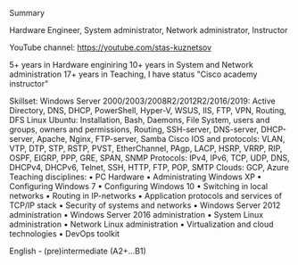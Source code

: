 Summary

Hardware Engineer, System administrator, Network administrator, Instructor

YouTube channel: https://youtube.com/stas-kuznetsov

5+  years in Hardware enginiring
10+ years in System and Network administration
17+ years in Teaching, I have status "Cisco academy instructor"

Skillset:
Windows Server 2000/2003/2008R2/2012R2/2016/2019: Active Directory, DNS, DHCP, PowerShell, Hyper-V, WSUS, IIS, FTP, VPN, Routing, DFS
Linux Ubuntu: Installation, Bash, Daemons, File System, users and groups, owners and permissions, Routing, SSH-server, DNS-server, DHCP-server, Apache, Nginx, FTP-server, Samba
Cisco IOS and protocols: VLAN, VTP, DTP, STP, RSTP, PVST, EtherChannel, PAgp, LACP, HSRP, VRRP, RIP, OSPF, EIGRP, PPP, GRE, SPAN, SNMP
Protocols: IPv4, IPv6, TCP, UDP, DNS, DHCPv4, DHCPv6, Telnet, SSH, HTTP, FTP, POP, SMTP
Clouds: GCP, Azure
Teaching disciplines:
▪	PC Hardware
▪	Administrating Windows XP
▪	Configuring Windows 7
▪	Configuring Windows 10
▪	Switching in local networks
▪	Routing in IP-networks
▪	Application protocols and services of TCP/IP stack
▪	Security of systems and networks
▪	Windows Server 2012 administration
▪	Windows Server 2016 administration
▪	System Linux administration
▪	Network Linux administration
▪	Virtualization and cloud technologies
▪	DevOps toolkit


English - (pre)intermediate (A2+...B1)
